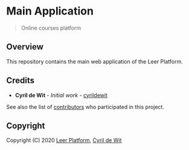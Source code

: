 # Main Application

> Online courses platform

## Overview

This repository contains the main web application of the Leer Platform.

## Credits

* **Cyril de Wit** - _Initial work_ - [cyrildewit](https://github.com/cyrildewit)

See also the list of [contributors](https://github.com/cyrildewit/eloquent-viewable/graphs/contributors) who participated in this project.

## Copyright

Copyright (C) 2020 [Leer Platform](https://github.com/LeerPlatform), [Cyril de Wit](https://github.com/cyrildewit)
